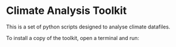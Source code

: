 # Climate Analysis Toolkit

This is a set of python scripts designed to analyse climate datafiles.

To install a copy of the toolkit, open a terminal and run: 

